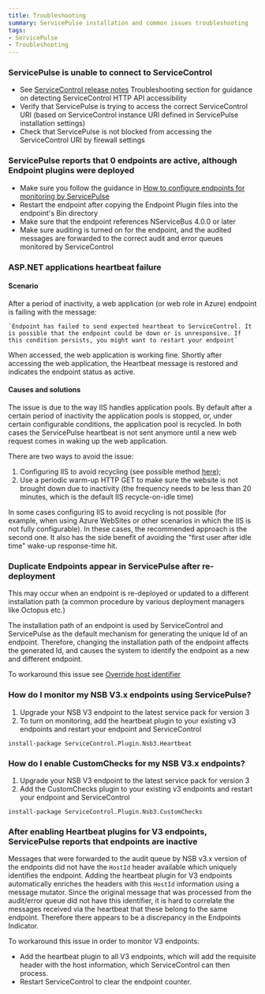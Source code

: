 ```yaml
---
title: Troubleshooting
summary: ServicePulse installation and common issues troubleshooting
tags:
- ServicePulse
- Troubleshooting
---
```


### ServicePulse is unable to connect to ServiceControl

* See [ServiceControl release notes](https://github.com/Particular/ServiceControl/releases/) Troubleshooting section for guidance on detecting ServiceControl HTTP API accessibility
* Verify that ServicePulse is trying to access the correct ServiceControl URI (based on ServiceControl instance URI defined in ServicePulse installation settings)
* Check that ServicePulse is not blocked from accessing the ServiceControl URI by firewall settings

### ServicePulse reports that 0 endpoints are active, although Endpoint plugins were deployed

* Make sure you follow the guidance in [How to configure endpoints for monitoring by ServicePulse](how-to-configure-endpoints-for-monitoring.md)
* Restart the endpoint after copying the Endpoint Plugin files into the endpoint's Bin directory
* Make sure that the endpoint references NServiceBus 4.0.0 or later
* Make sure auditing is turned on for the endpoint, and the audited messages are forwarded to the correct audit and error queues monitored by ServiceControl

### ASP.NET applications heartbeat failure

#### Scenario
	
After a period of inactivity, a web application (or web role in Azure) endpoint is failing with the message:
	
	`Endpoint has failed to send expected heartbeat to ServiceControl. It is possible that the endpoint could be down or is unresponsive. If this condition persists, you might want to restart your endpoint`
	
When accessed, the web application is working fine. Shortly after accessing the web application, the Heartbeat message is restored and indicates the endpoint status as active.
	
#### Causes and solutions
	
The issue is due to the way IIS handles application pools. By default after a certain period of inactivity the application pools is stopped, or, under certain configurable conditions, the application pool is recycled. In both cases the ServicePulse heartbeat is not sent anymore until a new web request comes in waking up the web application.
	
There are two ways to avoid the issue:
	
1. Configuring IIS to avoid recycling (see possible method [here](http://blogs.msdn.com/b/lucascan/archive/2011/09/30/using-a-windows-azure-startup-script-to-prevent-your-site-from-being-shutdown.aspx));
2. Use a periodic warm-up HTTP GET to make sure the website is not brought down due to inactivity (the frequency needs to be less than 20 minutes, which is the default IIS recycle-on-idle time)

In some cases configuring IIS to avoid recycling is not possible (for example, when using Azure WebSites or other scenarios in which the IIS is not fully configurable). In these cases, the recommended approach is the second one. It also has the side benefit of avoiding the "first user after idle time" wake-up response-time hit.

### Duplicate Endpoints appear in ServicePulse after re-deployment

This may occur when an endpoint is re-deployed or updated to a different installation path (a common procedure by various deployment managers like Octopus etc.)

The installation path of an endpoint is used by ServiceControl and ServicePulse as the default mechanism for generating the unique Id of an endpoint. Therefore, changing the installation path of the endpoint affects the generated Id, and causes the system to identify the endpoint as a new and different endpoint.

To workaround this issue see [Override host identifier](/nservicebus/hosting/override-hostid.md)

### How do I monitor my NSB V3.x endpoints using ServicePulse?

1. Upgrade your NSB V3 endpoint to the latest service pack for version 3
2. To turn on monitoring, add the heartbeat plugin to your existing v3 endpoints and restart your endpoint and ServiceControl
```
install-package ServiceControl.Plugin.Nsb3.Heartbeat
```

### How do I enable CustomChecks for my NSB V3.x endpoints?

1. Upgrade your NSB V3 endpoint to the latest service pack for version 3
2. Add the CustomChecks plugin to your existing v3 endpoints and restart your endpoint and ServiceControl
```
install-package ServiceControl.Plugin.Nsb3.CustomChecks
```

### After enabling Heartbeat plugins for V3 endpoints, ServicePulse reports that endpoints are inactive

Messages that were forwarded to the audit queue by NSB v3.x version of the endpoints did not have the `HostId` header available which uniquely identifies the endpoint. Adding the heartbeat plugin for V3 endpoints automatically enriches the headers with this `HostId` information using a message mutator. Since the original message that was processed from the audit/error queue did not have this identifier, it is hard to correlate the messages received via the heartbeat that these belong to the same endpoint. Therefore there appears to be a discrepancy in the Endpoints Indicator. 

To workaround this issue in order to monitor V3 endpoints:

- Add the heartbeat plugin to all V3 endpoints, which will add the requisite header with the host information, which ServiceControl can then process.
- Restart ServiceControl to clear the endpoint counter.